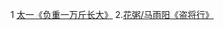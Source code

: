 1 [太一《负重一万斤长大》](http://music.163.com/song/1406686876/?userid=573911603)
2.[花粥/马雨阳《盗将行》](http://music.163.com/song/574566207/?userid=573911603)
